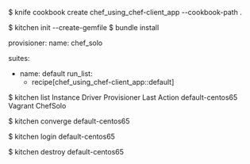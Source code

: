 $ knife cookbook create chef_using_chef-client_app --cookbook-path .

$ kitchen init --create-gemfile
$ bundle install

provisioner:
  name: chef_solo

suites:
  - name: default
  run_list:
    - recipe[chef_using_chef-client_app::default]
    
$ kitchen list
Instance         Driver  Provisioner Last Action
default-centos65 Vagrant ChefSolo    <Not Created>

$ kitchen converge default-centos65

$ kitchen login default-centos65

$ kitchen destroy default-centos65